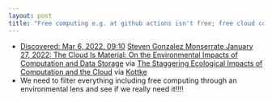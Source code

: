 ```yaml
---
layout: post
title: "Free computing e.g. at github actions isn't free; free cloud computing considered harmful (because environment: see  Steven Gonzalez Monserrate January 27, 2022: The Cloud Is Material: On the Environmental Impacts of Computation and Data Storage via The Staggering Ecological Impacts of Computation and the Cloud via Kottke"
---
```


* [Discovered: Mar 6, 2022. 09:10](http://rolandtanglao.com/2020/07/29/p1-blogthis-checkvist-list-links-to-blog/) [Steven Gonzalez Monserrate January 27, 2022: The Cloud Is Material: On the Environmental Impacts of Computation and Data Storage](https://mit-serc.pubpub.org/pub/the-cloud-is-material/release/1) via [The Staggering Ecological Impacts of Computation and the Cloud](https://thereader.mitpress.mit.edu/the-staggering-ecological-impacts-of-computation-and-the-cloud/) via [Kottke](https://twitter.com/kottke/status/1499780457201811462)
* We need to filter everything including free computing through an environmental lens and see if we really need it!!!!

